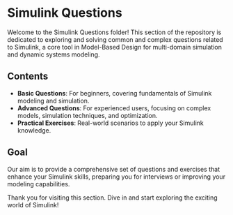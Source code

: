 # Simulink Questions

Welcome to the Simulink Questions folder! This section of the repository is dedicated to exploring and solving common and complex questions related to Simulink, a core tool in Model-Based Design for multi-domain simulation and dynamic systems modeling.

## Contents

- **Basic Questions**: For beginners, covering fundamentals of Simulink modeling and simulation.
- **Advanced Questions**: For experienced users, focusing on complex models, simulation techniques, and optimization.
- **Practical Exercises**: Real-world scenarios to apply your Simulink knowledge.

## Goal

Our aim is to provide a comprehensive set of questions and exercises that enhance your Simulink skills, preparing you for interviews or improving your modeling capabilities.

Thank you for visiting this section. Dive in and start exploring the exciting world of Simulink!
